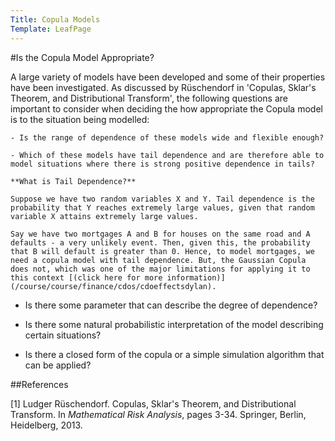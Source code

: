 ```yaml
---
Title: Copula Models
Template: LeafPage
---
```


#Is the Copula Model Appropriate?

A large variety of models have been developed and some of their properties have been investigated. As discussed by Rüschendorf in 'Copulas, Sklar's Theorem, and Distributional Transform', the following questions are important to consider when deciding the how appropriate the Copula model is to the situation being modelled:

	- Is the range of dependence of these models wide and flexible enough?
	
	- Which of these models have tail dependence and are therefore able to model situations where there is strong positive dependence in tails?
	
	**What is Tail Dependence?** 
	
	Suppose we have two random variables X and Y. Tail dependence is the probability that Y reaches extremely large values, given that random variable X attains extremely large values.
	
	Say we have two mortgages A and B for houses on the same road and A defaults - a very unlikely event. Then, given this, the probability that B will default is greater than 0. Hence, to model mortgages, we need a copula model with tail dependence. But, the Gaussian Copula does not, which was one of the major limitations for applying it to this context [(click here for more information)](/course/course/finance/cdos/cdoeffectsdylan).
	
- Is there some parameter that can describe the degree of dependence?

- Is there some natural probabilistic interpretation of the model describing certain situations?

- Is there a closed form of the copula or a simple simulation algorithm that can be applied? 

	
##References

[1] Ludger Rüschendorf. Copulas, Sklar's Theorem, and Distributional Transform. In *Mathematical Risk Analysis*, pages 3-34. Springer, Berlin, Heidelberg, 2013.
